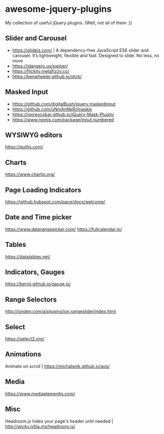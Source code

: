# awesome-jquery-plugins
My collection of useful jQuery plugins. (Well, not all of them :))

## Slider and Carousel
- https://glidejs.com/ | A dependency-free JavaScript ES6 slider and carousel. It’s lightweight, flexible and fast. Designed to slide. No less, no more
- https://idangero.us/swiper/
- https://flickity.metafizzy.co/
- https://kenwheeler.github.io/slick/

## Masked Input
- https://github.com/digitalBush/jquery.maskedinput
- https://github.com/uNmAnNeR/imaskjs
- https://igorescobar.github.io/jQuery-Mask-Plugin/
- https://www.npmjs.com/package/input.numbered

## WYSIWYG editors
https://quilljs.com/

## Charts
https://www.chartjs.org/

## Page Loading Indicators
https://github.hubspot.com/pace/docs/welcome/

## Date and Time picker
https://www.daterangepicker.com/
https://fullcalendar.io/

## Tables
https://datatables.net/

## Indicators, Gauges
https://bernii.github.io/gauge.js/

## Range Selectors
http://ionden.com/a/plugins/ion.rangeslider/index.html

## Select
https://select2.org/

## Animations
Animate on scroll | https://michalsnik.github.io/aos/

## Media
https://www.mediaelementjs.com/

## Misc
Headroom.js hides your page's header until needed | http://wicky.nillia.ms/headroom.js/
